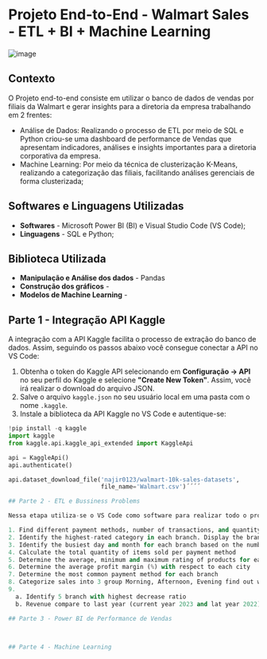# Projeto End-to-End - Walmart Sales - ETL + BI + Machine Learning

![image](https://github.com/user-attachments/assets/7e1c055c-d639-4084-b984-7033194fba22)

## Contexto
O Projeto end-to-end consiste em utilizar o banco de dados de vendas por filiais da Walmart e gerar insights para a diretoria da empresa trabalhando em 2 frentes:
- Análise de Dados: Realizando o processo de ETL por meio de SQL e Python criou-se uma dashboard de performance de Vendas que apresentam indicadores, análises e insights importantes para a diretoria corporativa da empresa.   
- Machine Learning: Por meio da técnica de clusterização K-Means, realizando a categorização das filiais, facilitando análises gerenciais de forma clusterizada;

## Softwares e Linguagens Utilizadas
- **Softwares** - Microsoft Power BI (BI) e Visual Studio Code (VS Code);
- **Linguagens** - SQL e Python;

## Biblioteca Utilizada
- **Manipulação e Análise dos dados** - Pandas
- **Construção dos gráficos** -
- **Modelos de Machine Learning** -

## Parte 1 - Integração API Kaggle

A integração com a API Kaggle facilita o processo de extração do banco de dados. Assim, seguindo os passos abaixo você consegue conectar a API no VS Code:

1. Obtenha o token do Kaggle API selecionando em **Configuração -> API** no seu perfil do Kaggle e selecione **"Create New Token"**. Assim, você irá realizar o download do arquivo JSON.
2. Salve o arquivo `kaggle.json` no seu usuário local em uma pasta com o nome `.kaggle`.
3. Instale a biblioteca da API Kaggle no VS Code e autentique-se:

```python
!pip install -q kaggle
import kaggle
from kaggle.api.kaggle_api_extended import KaggleApi

api = KaggleApi()
api.authenticate()

api.dataset_download_file('najir0123/walmart-10k-sales-datasets',
                          file_name='Walmart.csv')´´´´

## Parte 2 - ETL e Bussiness Problems

Nessa etapa utiliza-se o VS Code como software para realizar todo o processo de *Extract, Transformation and Load* (ETL) dos dados, além da resolução dos *business problems* levantados que irão auxiliar no melhor entendimento do *dataset*. O arquivo colocar_o_nome_do_arquivo.ipynb dessa etapa está em anexo acima. Abaixo, seguem os *business problems* mapeados:

1. Find different payment methods, number of transactions, and quantity sold by payment method
2. Identify the highest-rated category in each branch. Display the branch, category, and average rating
3. Identify the busiest day and month for each branch based on the number of transactions
4. Calculate the total quantity of items sold per payment method
5. Determine the average, minimum and maximum rating of products for each city
6. Determine the average profit margin (%) with respect to each city
7. Determine the most common payment method for each branch
8. Categorize sales into 3 group Morning, Afternoon, Evening find out which of the shift and number of invoices
9. 
  a. Identify 5 branch with highest decrease ratio
  b. Revenue compare to last year (current year 2023 and lat year 2022)

## Parte 3 - Power BI de Performance de Vendas



## Parte 4 - Machine Learning



